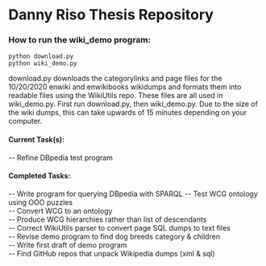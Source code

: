 # Danny Riso Thesis Repository
  
### How to run the wiki_demo program:  
    python download.py  
    python wiki_demo.py  
  
download.py downloads the categorylinks and page files for the 10/20/2020 enwiki and enwikibooks wikidumps and formats them into readable files using the WikiUtils repo. These files are all used in wiki_demo.py. First run download.py, then wiki_demo.py. Due to the size of the wiki dumps, this can take upwards of 15 minutes depending on your computer.  
  
#### Current Task(s):  
-- Refine DBpedia test program  
  
#### Completed Tasks:  
-- Write program for querying DBpedia with SPARQL
-- Test WCG ontology using OOO puzzles  
-- Convert WCG to an ontology  
-- Produce WCG hierarchies rather than list of descendants  
-- Correct WikiUtils parser to convert page SQL dumps to text files  
-- Revise demo program to find dog breeds category & children  
-- Write first draft of demo program  
-- Find GitHub repos that unpack Wikipedia dumps (xml & sql)  
  
